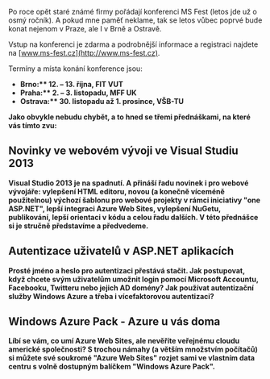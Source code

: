 <!-- dcterms:identifier = aspnetcz#5407 -->
<!-- dcterms:title = Pozvánka na MS Fest 2013 -->
<!-- dcterms:abstract = Po roce vás opět zvu na MS Fest - a tentokrát nejenom do Prahy, ale i do Brna a Ostravy. -->
<!-- np9:categoryId = 6 -->
<!-- x4w:category = Akce a události -->
<!-- np9:authorId = 1 -->
<!-- np9:authorEmail = michal.valasek@altairis.cz -->
<!-- dcterms:creator = Michal Altair Valášek -->
<!-- dcterms:created = 2013-10-07T20:56:19.773+02:00 -->
<!-- dcterms:dateAccepted = 2013-10-07T20:56:20+02:00 -->
<!-- x4w:pictureWidth = 150 -->
<!-- x4w:pictureHeight = 150 -->
<!-- x4w:pictureUrl = /perex-pictures/20131007-pozvanka-na-ms-fest-2013.png -->

Po roce opět staré známé firmy pořádají konferenci MS Fest (letos jde už o osmý ročník). A pokud mne paměť neklame, tak se letos vůbec poprvé bude konat nejenom v Praze, ale I v Brně a Ostravě. 

Vstup na konferenci je zdarma a podrobnější informace a registraci najdete na [www.ms-fest.cz](http://www.ms-fest.cz).

Termíny a místa konání konference jsou:

*   <strong abp="335">Brno:** 12. – 13. října, FIT VUT 
*   <strong abp="337">Praha:** 2. – 3. listopadu, MFF UK 
*   <strong abp="339">Ostrava:** 30. listopadu až 1. prosince, VŠB-TU  

Jako obvykle nebudu chybět, a to hned se třemi přednáškami, na které vás tímto zvu:

## Novinky ve webovém vývoji ve Visual Studiu 2013

Visual Studio 2013 je na spadnutí. A přináší řadu novinek i pro webové vývojáře: vylepšení HTML editoru, novou (a konečně víceméně použitelnou) výchozí šablonu pro webové projekty v rámci iniciativy "one ASP.NET", lepší integraci Azure Web Sites, vylepšení NuGetu, publikování, lepší orientaci v kódu a celou řadu dalších. V této přednášce si je stručně představíme a předvedeme.

## Autentizace uživatelů v ASP.NET aplikacích

Prosté jméno a heslo pro autentizaci přestává stačit. Jak postupovat, když chcete svým uživatelům umožnit login pomocí Microsoft Accountu, Facebooku, Twitteru nebo jejich AD domény? Jak používat autentizační služby Windows Azure a třeba i vícefaktorovou autentizaci? 

## Windows Azure Pack - Azure u vás doma

Líbí se vám, co umí Azure Web Sites, ale nevěříte veřejnému cloudu americké společnosti? S trochou námahy (a větším množstvím počítačů) si můžete své soukromé "Azure Web Sites" rozjet sami ve vlastním data centru s volně dostupným balíčkem "Windows Azure Pack".
</strong></strong></strong>